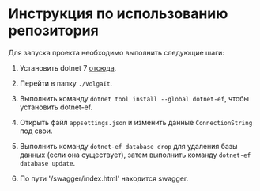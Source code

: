 # Инструкция по использованию репозитория

Для запуска проекта необходимо выполнить следующие шаги:

1. Установить dotnet 7 [отсюда](https://dotnet.microsoft.com/en-us/download/dotnet/7.0).

2. Перейти в папку `./VolgaIt`.

3. Выполнить команду `dotnet tool install --global dotnet-ef`, чтобы установить dotnet-ef.

4. Открыть файл `appsettings.json` и изменить данные `ConnectionString` под свои.

5. Выполнить команду `dotnet-ef database drop` для удаления базы данных (если она существует), затем выполнить команду `dotnet-ef database update`.

6. По пути '/swagger/index.html' находится swagger.